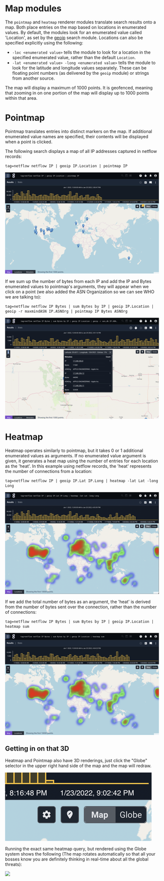 # Map modules

The `pointmap` and `heatmap` renderer modules translate search results onto a map. Both place entries on the map based on locations in enumerated values. By default, the modules look for an enumerated value called 'Location', as set by the [geoip](/search/geoip/geoip) search module. Locations can also be specified explicitly using the following:

* `-loc <enumerated value>` tells the module to look for a location in the specified enumerated value, rather than the default `Location`.
* `-lat <enumerated value> -long <enumerated value>` tells the module to look for the latitude and longitude values separately. These can be floating point numbers (as delivered by the `geoip` module) or strings from another source.

The map will display a maximum of 1000 points. It is geofenced, meaning that zooming in on one portion of the map will display up to 1000 points within that area.

# Pointmap

Pointmap translates entries into distinct markers on the map. If additional enumerated value names are specified, their contents will be displayed when a point is clicked.

The following search displays a map of all IP addresses captured in netflow records:

```gravwell
tag=netflow netflow IP | geoip IP.Location | pointmap IP
```

![](map1.png)

If we sum up the number of bytes from each IP and add the IP and Bytes enumerated values to pointmap's arguments, they will appear when we click on a point (we also added the ASN Organization so we can see WHO we are talking to):

```gravwell
tag=netflow netflow IP Bytes | sum Bytes by IP | geoip IP.Location | geoip -r maxmindASN IP.ASNOrg | pointmap IP Bytes ASNOrg
```

![](map2.png)

# Heatmap

Heatmap operates similarly to pointmap, but it takes 0 or 1 additional enumerated values as arguments. If no enumerated value argument is given, it generates a heat map using the number of entries for each location as the 'heat'. In this example using netflow records, the 'heat' represents the number of connections from a location:

```gravwell
tag=netflow netflow IP | geoip IP.Lat IP.Long | heatmap -lat Lat -long Long
```

![](map3.png)

If we add the total number of bytes as an argument, the 'heat' is derived from the number of bytes sent over the connection, rather than the number of connections:

```gravwell
tag=netflow netflow IP Bytes | sum Bytes by IP | geoip IP.Location | heatmap sum
```

![](map4.png)

## Getting in on that 3D

Heatmap and Pointmap also have 3D renderings, just click the "Globe" selector in the upper right hand side of the map and the map will redraw.

![](selector.png)

Running the exact same heatmap query, but rendered using the Globe system shows the following (The map rotates automatically so that all your bosses know you are definitely thinking in real-time about all the global threats):

![](rotation.gif)

